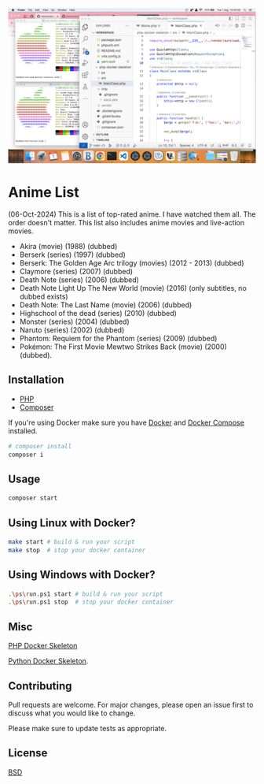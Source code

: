 <img src="https://github.com/kkamara/useful/raw/main/MainClass.png" alt="MainClass.png" width=""/>

# Anime List

(06-Oct-2024) This is a list of top-rated anime. I have watched them all. The order doesn't matter. This list also includes anime movies and live-action movies.

- Akira (movie) (1988) (dubbed)
- Berserk (series) (1997) (dubbed)
- Berserk: The Golden Age Arc trilogy (movies) (2012 - 2013) (dubbed)
- Claymore (series) (2007) (dubbed)
- Death Note (series) (2006) (dubbed)
- Death Note Light Up The New World (movie) (2016) (only subtitles, no dubbed exists)
- Death Note: The Last Name (movie) (2006) (dubbed)
- Highschool of the dead (series) (2010) (dubbed)
- Monster (series) (2004) (dubbed)
- Naruto (series) (2002) (dubbed)
- Phantom: Requiem for the Phantom (series) (2009) (dubbed)
- Pokémon: The First Movie Mewtwo Strikes Back (movie) (2000) (dubbed).

## Installation

* [PHP](https://herd.laravel.com/)
* [Composer](https://getcomposer.org/)

If you're using Docker make sure you have [Docker](https://docs.docker.com/get-docker/) and [Docker Compose](https://docs.docker.com/compose/install/) installed.

```bash
# composer install
composer i
```

## Usage

```bash
composer start
```

## Using Linux with Docker?

```bash
make start # build & run your script
make stop  # stop your docker container
```

## Using Windows with Docker?

```bash
.\ps\run.ps1 start # build & run your script
.\ps\run.ps1 stop  # stop your docker container
```

## Misc

[PHP Docker Skeleton](https://github.com/kkamara/php-docker-skeleton)

[Python Docker Skeleton](https://github.com/kkamara/python-docker-skeleton).

## Contributing
Pull requests are welcome. For major changes, please open an issue first to discuss what you would like to change.

Please make sure to update tests as appropriate.

## License
[BSD](https://opensource.org/licenses/BSD-3-Clause)
